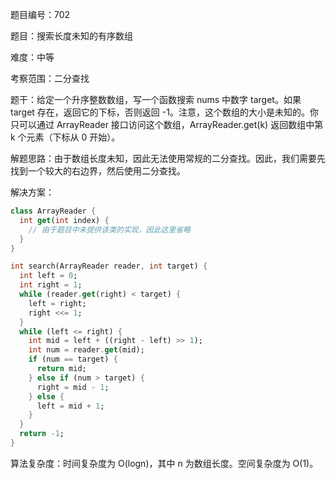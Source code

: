 题目编号：702

题目：搜索长度未知的有序数组

难度：中等

考察范围：二分查找

题干：给定一个升序整数数组，写一个函数搜索 nums 中数字 target。如果 target 存在，返回它的下标，否则返回 -1。注意，这个数组的大小是未知的。你只可以通过 ArrayReader 接口访问这个数组，ArrayReader.get(k) 返回数组中第 k 个元素（下标从 0 开始）。

解题思路：由于数组长度未知，因此无法使用常规的二分查找。因此，我们需要先找到一个较大的右边界，然后使用二分查找。

解决方案：

```dart
class ArrayReader {
  int get(int index) {
    // 由于题目中未提供该类的实现，因此这里省略
  }
}

int search(ArrayReader reader, int target) {
  int left = 0;
  int right = 1;
  while (reader.get(right) < target) {
    left = right;
    right <<= 1;
  }
  while (left <= right) {
    int mid = left + ((right - left) >> 1);
    int num = reader.get(mid);
    if (num == target) {
      return mid;
    } else if (num > target) {
      right = mid - 1;
    } else {
      left = mid + 1;
    }
  }
  return -1;
}
```

算法复杂度：时间复杂度为 O(logn)，其中 n 为数组长度。空间复杂度为 O(1)。